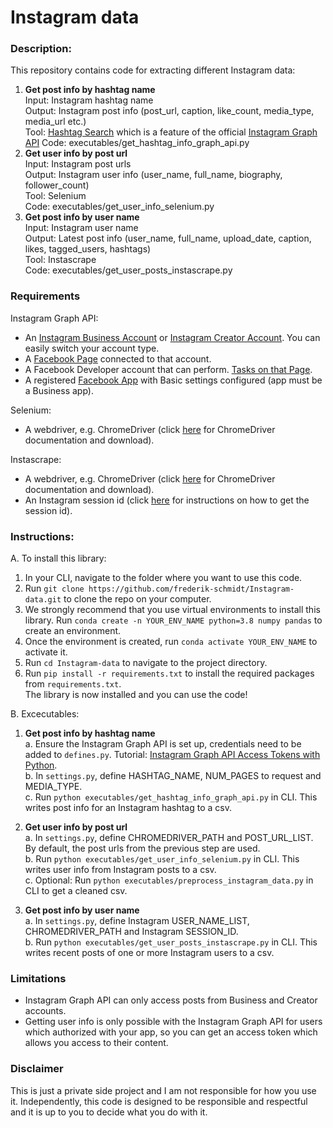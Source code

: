 # Instagram data

### Description:

This repository contains code for extracting different Instagram data:
1. **Get post info by hashtag name<br>**
Input: Instagram hashtag name<br>
Output: Instagram post info (post_url, caption, like_count, media_type, media_url etc.)<br>
Tool: [Hashtag Search](https://developers.facebook.com/docs/instagram-api/guides/hashtag-search/?locale=en_US)
which is a feature of the official [Instagram Graph API](https://developers.facebook.com/docs/instagram-api/?locale=en_US)
Code: executables/get_hashtag_info_graph_api.py<br>
2. **Get user info by post url**<br>
Input: Instagram post urls<br>
Output: Instagram user info (user_name, full_name, biography, follower_count)<br>
Tool: Selenium<br>
Code: executables/get_user_info_selenium.py<br>
3. **Get post info by user name**<br>
Input: Instagram user name<br>
Output: Latest post info (user_name, full_name, upload_date, caption, likes, tagged_users, hashtags)<br>
Tool: Instascrape<br>
Code: executables/get_user_posts_instascrape.py<br>

### Requirements

Instagram Graph API:
- An [Instagram Business Account](https://help.instagram.com/502981923235522)
or [Instagram Creator Account](https://help.instagram.com/1158274571010880).
You can easily switch your account type.
- A [Facebook Page](https://developers.facebook.com/docs/instagram-api/overview#pages)
connected to that account.
- A Facebook Developer account that can perform.
[Tasks on that Page](https://developers.facebook.com/docs/instagram-api/overview#tasks).
- A registered [Facebook App](https://developers.facebook.com/docs/development#register)
with Basic settings configured (app must be a Business app).

Selenium:
- A webdriver, e.g. ChromeDriver (click [here](https://sites.google.com/chromium.org/driver/)
for ChromeDriver documentation and download).

Instascrape:
- A webdriver, e.g. ChromeDriver (click [here](https://sites.google.com/chromium.org/driver/)
for ChromeDriver documentation and download).
- An Instagram session id (click [here](http://valvepress.com/how-to-get-instagram-session-cookie/)
for instructions on how to get the session id).

### Instructions:

A. To install this library:

1. In your CLI, navigate to the folder where you want to use this code.
2. Run ```git clone https://github.com/frederik-schmidt/Instagram-data.git``` to clone the repo on your computer.
3. We strongly recommend that you use virtual environments to install this library.
Run ```conda create -n YOUR_ENV_NAME python=3.8 numpy pandas``` to create an environment.
4. Once the environment is created, run ```conda activate YOUR_ENV_NAME``` to activate it.
5. Run ```cd Instagram-data``` to navigate to the project directory.
6. Run ```pip install -r requirements.txt``` to install the required packages from ```requirements.txt```.<br>
The library is now installed and you can use the code!

B. Excecutables:

1. **Get post info by hashtag name<br>**
a. Ensure the Instagram Graph API is set up, credentials need to be added to
```defines.py```. Tutorial: [Instagram Graph API Access Tokens with Python](https://www.youtube.com/watch?v=c8i4CaELPME). <br>
b. In ```settings.py```, define HASHTAG_NAME, NUM_PAGES to request and MEDIA_TYPE.<br>
c. Run ```python executables/get_hashtag_info_graph_api.py``` in CLI. This writes post
info for an Instagram hashtag to a csv.<br>

2. **Get user info by post url**<br>
a. In ```settings.py```, define CHROMEDRIVER_PATH and POST_URL_LIST.
By default, the post urls from the previous step are used.<br>
b. Run ```python executables/get_user_info_selenium.py``` in CLI. This writes user info
from Instagram posts to a csv.<br>
c. Optional: Run ```python executables/preprocess_instagram_data.py``` in CLI to get a
cleaned csv.<br>

3. **Get post info by user name**<br>
a. In ```settings.py```, define Instagram USER_NAME_LIST, CHROMEDRIVER_PATH and
Instagram SESSION_ID.<br>
b. Run ```python executables/get_user_posts_instascrape.py``` in CLI. This writes recent
posts of one or more Instagram users to a csv.<br>

### Limitations

- Instagram Graph API can only access posts from Business and Creator accounts.
- Getting user info is only possible with the Instagram Graph API for users which authorized
with your app, so you can get an access token which allows you access to their content.

### Disclaimer

This is just a private side project and I am not responsible for how you use
it. Independently, this code is designed to be responsible and respectful and it is up
to you to decide what you do with it.
